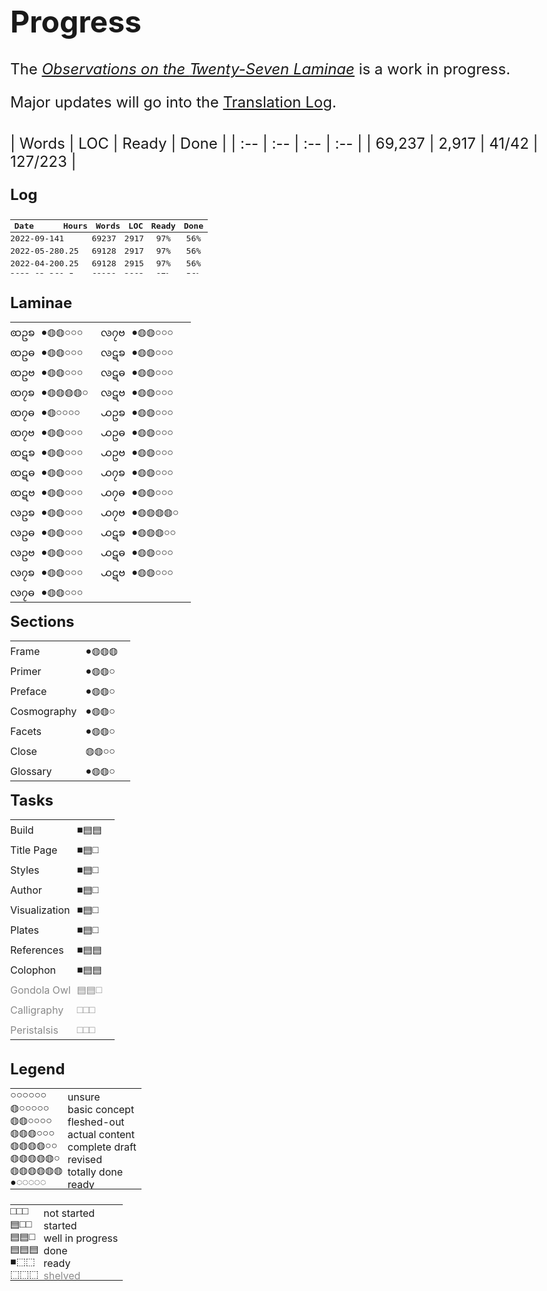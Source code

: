 # Progress

<style>
    @font-face {
      font-family: "DejaVuSerif";
      src: url("./fonts/DejaVuSerif.ttf") format("truetype");
      font-weight: 400;
      font-style: normal;
    }

	html {
		position: static;
	}
	body {
		max-width: 1024px;
		font-size:  24px;
	}
	    @media only screen and (max-width: 479px) {
	    	body {
	    		padding: 12px;
	    	}
	    }

	#about {
		display: none;
	}

	p {
		margin-bottom: 8px;
	}
	.bloop {
		font-family: "DejaVuSerif";
	}
	.later {
		opacity: 0.5;
	}

	table {
	    max-width: 100%;
	}

	.summary table {
		width: 400px;
	}

	.updates {
		max-height: 100px;
	    overflow-y: scroll;
	    margin-top: 12px;
	    margin-bottom: 32px;
	    font-size: smaller;
	    font-family: monospace;
	}
		.updates table td,
		.updates table tr {
			padding: 0;
			height: 20px;
		    line-height: 0;
		}
	    @media only screen and (max-width: 479px) {
			.updates table th:nth-child(5),
			.updates table td:nth-child(5) {
				display: none;
			}
	    }

	.progress-wrap, .legend {
		display: flex;
	    max-width: 100%;
	}
	.progress-wrap {
		margin: 32px 0;
	}
	    @media only screen and (max-width: 1023px) {
	    	.progress-wrap, .legend {
		    	display: block;
	    	}
	    }

	.updates table,
	.progress-wrap table {
		width: 400px;
	}
	    @media only screen and (max-width: 479px) {
			.updates table,
			.progress-wrap table {
				width: calc(100vw - 32px);
			}
			.progress-wrap table:first-child {
				width: 380px;
			}
	    }
		.progress-wrap div + div table {
			width: 250px;
		}
		/* writing CSS for markdown-generated HTML sucks*/
		.progress-wrap div + div + div table {
			width: 275px;
		}
		    @media only screen and (max-width: 479px) {
				.progress-wrap div + div table {
					width: 100% !important;
				}
			}
		table td,
		table tr {
			padding: 0;
			height: 32px;
		    line-height: 0;
		}
		.progress-wrap table td:nth-child(2n+1) {
			padding-right: 10px;
		}
		.progress-wrap table td:nth-child(2n) {
			padding-right: 20px;
		}
		    @media only screen and (max-width: 1023px) {
					table td:last-child {
						padding-right: 0;
					}
		    }
		    @media only screen and (max-width: 479px) {
					.progress-wrap table td {
						padding-right: 5px !important;
					}
					.laminae-wrap table {
						font-size:  20px;
					}
		    }

.legend table {
	margin-bottom: 24px;
}
	.legend table:first-child {
		margin-right: 32px;
	}
	.legend table td:first-child {
		font-family: "DejaVuSerif";
	}
	.legend table td:nth-child(2) {
		position: relative;
	    top: 3px;
	}
	.legend table tr,
	.legend table td {
		padding: 0 8px 0 0;
		height: auto;
	    line-height: unset;
	}
</style>

The <a href="https://thereitwas.com/laminae/"><em style="font-feature-settings: 'dlig' 1, 'swsh' 1;">Observations on the <span style="margin-right: -5px">T</span>wenty-Seven Laminae</em></a> is a work in progress.

Major updates will go into the <a href="https://thereitwas.com/laminae/d-translation-log">Translation Log</a>.

<br />

<div class="summary">
| Words | <span title="lines of code">LOC</span> | Ready | Done |
| :-- | :-- | :-- | :-- |
| 69,237 | 2,917 | 41/42 | 127/223 |

</div>

<div><p><b>Log</b></p></div>

<div class="updates">

|Date      |Hours|Words|<span title="lines of code">LOC</span>|Ready|Done|
| :-- | :-- | :-- | :-- | :-: | :-: |
|2022-09-14|1   |69237|2917|97%|56%|41|127|85|42|
|2022-05-28|0.25|69128|2917|97%|56%|41|127|85|42|
|2022-04-20|0.25|69128|2915|97%|56%|41|127|85|42|
|2022-03-26|0.5 |69129|2902|97%|56%|41|127|85|42|
|2022-03-18|0.75|69132|2902|97%|56%|41|127|85|42|
|2022-02-14|0.25|69129|2885|97%|56%|41|127|85|42|
|2022-01-19|2   |68732|3063|97%|56%|41|127|85|42|
|2022-01-18|0.5 |68474|3058|97%|56%|41|127|85|42|
|2022-01-16|12  |68426|3049|97%|56%|41|127|85|42|
|2022-01-15|8   |66228|3034|85%|53%|36|119|80|39|
|2022-01-14|9   |63268|3031|76%|50%|32|114|75|39|
|2022-01-13|7.5 |60436|3026|73%|50%|31|113|74|39|
|2022-01-12|10  |56276|2987|71%|50%|30|112|73|39|
|2022-01-11|5.5 |53549|2986|66%|49%|28|110|71|39|
|2022-01-10|5.25|53452|2975|66%|48%|28|109|70|39|
|2022-01-09|7.5 |53298|2924|66%|48%|28|109|70|39|
|2022-01-08|3.5 |52016|2923|61%|48%|26|109|70|39|
|2022-01-07|4.25|51844|2912|61%|48%|26|108|69|39|
|2022-01-06|7   |50806|2902|61%|48%|26|108|69|39|
|2022-01-04|5   |50753|2887|59%|47%|25|107|69|38|
|2022-01-03|3.5 |50753|2808|59%|47%|25|107|69|38|
|2022-01-02|1.75|50722|2697|59%|47%|25|107|69|38|
|2022-01-01|1   |50722|2614|59%|47%|25|107|69|38|
|2021-12-30|1   |50722|2600|59%|47%|25|107|69|38|
|2021-12-29|9   |50724|2591|59%|47%|25|107|69|38|
|2021-12-28|5   |50525|2300|59%|47%|25|107|69|38|
|2021-12-27|7.5 |50525|2221|59%|47%|25|107|69|38|
|2021-12-26|4.5 |50525|2012|59%|47%|25|107|69|38|
|2021-12-25|2.5 |50525|1875|59%|47%|25|107|69|38|
|2021-12-17|1.5 |50361|1815|59%|47%|25|107|69|38|
|2021-12-16|1.5 |50218|1810|57%|47%|24|107|69|38|
|2021-12-13|1.5 |50126|1810|57%|47%|24|107|69|38|
|2021-12-09|2.5 |49851|1810|57%|47%|24|106|68|38|
|2021-12-08|0.5 |49831|1731|57%|47%|24|106|68|38|
|2021-12-07|1   |49768|1731|57%|47%|24|106|68|38|
|2021-12-06|1.25|49733|1731|57%|47%|24|106|68|38|
|2021-12-03|3.5 |49325|1720|57%|47%|24|106|68|38|
|2021-12-02|1.75|49209|1703|54%|46%|23|105|67|38|
|2021-12-01|1.75|48735|1703|54%|46%|23|105|67|38|
|2021-11-30|1   |48513|1703|54%|46%|23|105|67|38|
|2021-11-29|1.25|48226|1703|54%|46%|23|105|67|38|
|2021-11-28|0.5 |47808|1703|54%|46%|23|104|66|38|
|2021-11-27|0.25|47606|1703|54%|46%|23|104|66|38|
|2021-11-26|2.25|47248|1703|54%|46%|23|104|66|38|
|2021-11-24|2   |46909|1661|54%|46%|23|104|66|38|
|2021-11-23|1.5 |46535|1661|54%|45%|23|103|66|37|
|2021-11-22|0.75|46308|1662|54%|45%|23|102|65|37|
|2021-11-09|0.5 |46142|1662|54%|45%|23|102|65|37|
|2021-11-08|2   |45900|1656|54%|45%|23|102|65|37|
|2021-11-07|4.25|45795|1655|54%|45%|23|101|65|36|
|2021-11-06|1.75|45151|1629|52%|45%|22|101|65|36|
|2021-11-03|1   |44791|1629|52%|44%|22|100|64|36|
|2021-11-02|0.75|44829|1629|52%|44%|22|100|64|36|
|2021-11-01|0.5 |44736|1629|52%|44%|22|100|64|36|
|2021-10-31|0.5 |44638|1629|52%|44%|22|100|64|36|
|2021-10-29|1   |44622|1628|52%|44%|22|100|64|36|
|2021-10-28|1   |44386|1628|52%|44%|22|99 |63|36|
|2021-10-23|1.25|44234|1628|52%|44%|22|99 |63|36|
|2021-06-02|1   |43990|1594|52%|44%|22|99 |63|36|
|2021-06-01|8   |43990|1559|52%|44%|22|99 |63|36|
|2021-06-01|6   |43176|1465|40%|41%|17|94 |62|32|
|2021-05-31|7.5 |42250|1398|40%|40%|17|90 |58|32|
|2021-05-30|5   |42006|1215|40%|38%|17|87 |58|29|
|2021-05-29|6   |40999|1185|38%|38%|16|86 |57|29|
|2021-05-28|9   |40126|1176|35%|36%|15|82 |53|29|
|2021-05-27|2.5 |39632|1077|33%|35%|14|80 |53|27|
|2021-05-23|1   |39374|1076|33%|35%|14|80 |53|27|
|2021-05-22|1   |39347|1057|33%|35%|14|80 |53|27|
|2021-05-21|1.5 |38909|1058|30%|35%|13|80 |53|27|
|2021-05-20|0.5 |38909|1058|30%|35%|13|80 |53|27|
|2021-05-19|3.25|39318|1058|30%|35%|13|80 |53|27|
|2021-05-18|2   |38420|1058|30%|35%|13|79 |53|26|
|2021-05-13|1.5 |39783|1058|30%|35%|13|79 |53|26|
|2021-05-12|1.25|41226|1056|30%|35%|13|80 |53|27|
|2021-05-11|1   |41202|1054|28%|35%|13|80 |53|27|
|2021-05-08|1   |41297|1049|27%|35%|13|81 |53|28|
|2021-05-07|1.25|41297|1038|27%|35%|13|81 |53|28|
|2021-05-06|1.5 |41108|1038|25%|34%|12|80 |53|27|
|2021-05-05|0.25|41011|1038|23%|34%|11|80 |53|27|
|2021-05-04|1   |40986|1037|23%|34%|11|80 |53|27|
|2021-05-03|0.25|40947|1028|23%|34%|11|80 |53|27|
|2021-05-02|0.75|40947|1018|23%|34%|11|80 |53|27|
|2021-05-01|1.25|40797|1018|23%|34%|11|80 |53|27|
|2021-04-30|0.25|40085|1018|23%|34%|11|78 |53|25|
|2021-04-29|1   |40045|1018|23%|34%|11|78 |53|25|
|2021-04-28|0.5 |39976|1018|23%|33%|11|77 |52|25|
|2021-04-27|0.5 |39886|1018|23%|33%|11|77 |52|25|
|2021-04-26|0.75|39681|1018|23%|33%|11|76 |51|25|
|2021-04-25|0.5 |39485|1018|23%|33%|11|76 |51|25|
|2021-04-24|0.5 |39364|1015|23%|33%|11|76 |51|25|
|2021-04-23|1.25|39298|1015|23%|33%|11|76 |51|25|
|2021-04-22|1.5 |39150|1015|21%|33%|10|76 |51|25|
|2021-04-21|0.75|39128|1005|21%|33%|10|75 |50|25|
|2021-04-20|0.25|38815|1005|21%|32%|10|74 |49|25|
|2021-04-19|0.25|38814|1005|21%|32%|10|74 |49|25|
|2021-04-18|0.25|38520|1005|21%|32%|10|74 |49|25|
|2021-04-13|0.25|38418|1005|21%|32%|10|74 |49|25|
|2021-04-12|0.25|38337|1005|21%|32%|10|74 |49|25|
|2021-04-10|0.25|38265|1005|21%|32%|10|74 |49|25|
|2021-04-09|0.25|38210|1005|21%|32%|10|74 |49|25|
|2021-04-08|0.25|38178|1005|21%|32%|10|74 |49|25|
|2021-04-04|1   |37897|1009|21%|32%|10|74 |49|25|
|2021-04-03|0.5 |37872|1001|21%|32%|10|73 |48|25|
|2021-04-02|0.5 |37693|997 |19%|31%|9 |72 |47|25|
|2021-04-01|0.75|37769|997 |19%|31%|9 |72 |47|25|
|2021-03-30|0.5 |37581|997 |19%|31%|9 |72 |47|25|
|2021-03-29|0.5 |37510|997 |19%|31%|9 |72 |47|25|
|2021-03-19|0.75|37130|997 |19%|31%|9 |72 |47|25|
|2021-03-18|1   |37036|997 |19%|31%|9 |72 |47|25|
|2021-03-17|1.5 |36880|997 |19%|31%|9 |72 |47|25|
|2021-03-16|1   |36497|997 |19%|31%|9 |72 |47|25|
|2021-03-06|0.5 |36497|997 |19%|31%|9 |71 |47|24|
|2021-02-23|0.5 |36497|997 |19%|31%|9 |71 |47|24|
|2021-02-12|1   |36497|974 |19%|31%|9 |71 |47|24|
|2021-02-11|0.5 |36497|941 |   |29%|  |   |47||
|2021-02-10|1   |36497|941 |   |29%|  |   |47||
|2021-02-07|1.5 |36497|941 |   |29%|  |   |47||
|2021-02-05|1   |36494|941 |   |29%|  |   |47||
|2021-02-04|0.75|36504|941 |   |28%|  |   |46||
|2021-02-03|0.5 |36459|941 |   |28%|  |   |46||
|2021-02-02|0.75|36362|941 |   |28%|  |   |46||
|2021-02-01|1   |36819|941 |   |28%|  |   |46||
|2021-01-30|2   |36574|941 |   |28%|  |   |46||
|2021-01-29|0.75|36554|939 |   |28%|  |   |46||
|2021-01-28|1   |36423|939 |   |28%|  |   |46||
|2021-01-27|1   |36117|937 |   |28%|  |   |46||
|2021-01-26|0.75|35925|937 |   |28%|  |   |46||
|2021-01-25|0.5 |35710|937 |   |28%|  |   |46||
|2021-01-23|1   |35627|935 |   |28%|  |   |46||
|2021-01-22|2   |35472|918 |   |28%|  |   |46||
|2021-01-20|0.75|35472|918 |   |27%|  |   |46||
|2021-01-19|0.5 |34963|    |   |27%|  |   |46||
|2021-01-18|1.5 |34409|    |   |27%|  |   |46||
|2021-01-18|0.5 |33713|    |   |27%|  |   |46||
|2021-01-15|0.5 |33713|    |   |27%|  |   |46||
|2021-01-15|0.5 |33527|    |   |27%|  |   |46||
|2021-01-14|0.75|33530|    |   |27%|  |   |46||
|2021-01-13|0.75|33512|    |   |27%|  |   |46||
|2021-01-12|0.5 |33425|    |   |27%|  |   |46||
|2021-01-11|0.5 |33385|    |   |27%|  |   |46||
|2021-01-10|0.75|33151|    |   |27%|  |   |46||
|2021-01-07|1   |33041|    |   |27%|  |   |46||
|2021-01-06|1   |32731|    |   |27%|  |   |45||
|2021-01-05|1   |32231|    |   |27%|  |   |45||
|2020-11-30|1   |31716|    |   |27%|  |   |45||
|2020-11-29|1   |31735|    |   |26%|  |   |44||
|2020-11-28|0.5 |31730|    |   |26%|  |   |44||
|2020-11-25|0.67|31740|    |   |26%|  |   |44||
|2020-11-24|1.25|31775|    |   |26%|  |   |44||
|2020-11-23|0.25|31511|    |   |26%|  |   |44||
|2020-11-22|0.5 |31468|    |   |26%|  |   |44||
|2020-11-21|0.5 |31447|    |   |26%|  |   |44||
|2020-11-20|0.5 |31291|    |   |26%|  |   |44||
|2020-11-19|0.75|31241|    |   |26%|  |   |44||
|2020-11-18|1   |31025|    |   |26%|  |   |44||
|2020-11-15|0.33|30817|    |   |26%|  |   |44||
|2020-11-14|0.25|30649|    |   |26%|  |   |44||
|2020-11-13|1   |30523|    |   |26%|  |   |44||
|2020-11-12|0.5 |30460|    |   |26%|  |   |44||
|2020-11-11|0.5 |30358|    |   |26%|  |   |44||
|2020-11-10|0.5 |30281|    |   |26%|  |   |44||
|2020-11-09|0.75|30304|    |   |26%|  |   |44||
|2020-11-09|0.25|30164|    |   |26%|  |   |44||
|2020-11-03|0.25|29853|    |   |26%|  |   |44||
|2020-11-02|0.25|29887|    |   |26%|  |   |44||
|2020-10-18|0.75|29695|    |   |25%|  |   |43||
|2020-10-13|1   |29339|    |   |25%|  |   |43||
|2020-10-09|0.5 |29085|    |   |25%|  |   |43||
|2020-09-10|0.25|28887|    |   |25%|  |   |43||
|2020-09-08|0.75|28718|    |   |25%|  |   |43||
|2020-09-01|1   |28597|    |   |25%|  |   |43||
|2020-08-18|1   |28216|    |   |25%|  |   |43||
|2020-08-11|0.75|27856|    |   |25%|  |   |43||
|2020-07-31|1   |27857|    |   |25%|  |   |43||
</div>

<div class="progress-wrap">

<div class="laminae-wrap">
<b>Laminae</b>

| | | | |
| :-- | :-- | :-- | :-- |
| <span class="glyph">ꩧဥꧠ</span> | <span class="bloop">●◍◍○○○</span> | <span class="glyph">ꧪ၇ဗ</span> | <span class="bloop">●◍◍○○○</span> |
| <span class="glyph">ꩧဥဓ</span> | <span class="bloop">●◍◍○○○</span> | <span class="glyph">ꧪဋꧠ</span> | <span class="bloop">●◍◍○○○</span> |
| <span class="glyph">ꩧဥဗ</span> | <span class="bloop">●◍◍○○○</span> | <span class="glyph">ꧪဋဓ</span> | <span class="bloop">●◍◍○○○</span> |
| <span class="glyph">ꩧ၇ꧠ</span> | <span class="bloop">●◍◍◍◍○</span> | <span class="glyph">ꧪဋဗ</span> | <span class="bloop">●◍◍○○○</span> |
| <span class="glyph">ꩧ၇ဓ</span> | <span class="bloop">●◍○○○○</span> | <span class="glyph">꧹ဥꧠ</span> | <span class="bloop">●◍◍○○○</span> |
| <span class="glyph">ꩧ၇ဗ</span> | <span class="bloop">●◍◍○○○</span> | <span class="glyph">꧹ဥဓ</span> | <span class="bloop">●◍◍○○○</span> |
| <span class="glyph">ꩧဋꧠ</span> | <span class="bloop">●◍◍○○○</span> | <span class="glyph">꧹ဥဗ</span> | <span class="bloop">●◍◍○○○</span> |
| <span class="glyph">ꩧဋဓ</span> | <span class="bloop">●◍◍○○○</span> | <span class="glyph">꧹၇ꧠ</span> | <span class="bloop">●◍◍○○○</span> |
| <span class="glyph">ꩧဋဗ</span> | <span class="bloop">●◍◍○○○</span> | <span class="glyph">꧹၇ဓ</span> | <span class="bloop">●◍◍○○○</span> |
| <span class="glyph">ꧪဥꧠ</span> | <span class="bloop">●◍◍○○○</span> | <span class="glyph">꧹၇ဗ</span> | <span class="bloop">●◍◍◍◍○</span> |
| <span class="glyph">ꧪဥဓ</span> | <span class="bloop">●◍◍○○○</span> | <span class="glyph">꧹ဋꧠ</span> | <span class="bloop">●◍◍◍○○</span> |
| <span class="glyph">ꧪဥဗ</span> | <span class="bloop">●◍◍○○○</span> | <span class="glyph">꧹ဋဓ</span> | <span class="bloop">●◍◍○○○</span> |
| <span class="glyph">ꧪ၇ꧠ</span> | <span class="bloop">●◍◍○○○</span> | <span class="glyph">꧹ဋဗ</span> | <span class="bloop">●◍◍○○○</span> |
| <span class="glyph">ꧪ၇ဓ</span> | <span class="bloop">●◍◍○○○</span> |

</div>
<div>
<b>Sections</b>

| | |
| :-- | :-- |
| Frame | <span class="bloop">●◍◍◍</span> |
| Primer | <span class="bloop">●◍◍○</span> |
| Preface | <span class="bloop">●◍◍○</span> |
| Cosmography&nbsp; | <span class="bloop">●◍◍○</span> |
| Facets | <span class="bloop">●◍◍○</span> |
| Close | <span class="bloop">◍◍○○</span> |
| Glossary | <span class="bloop">●◍◍○</span> |

</div>
<div>
<b>Tasks</b>

| | |
| :-- | :-- |
| Build | <span class="bloop">■▤▤</span> |
| Title Page | <span class="bloop">■▤□</span> |
| Styles | <span class="bloop">■▤□</span> |
| Author | <span class="bloop">■▤□</span> |
| Visualization | <span class="bloop">■▤□</span> |
| Plates | <span class="bloop">■▤□</span> |
| References | <span class="bloop">■▤▤</span> |
| Colophon | <span class="bloop">■▤▤</span> |
| <span class="later">Gondola Owl</span> | <span class="bloop later">▤▤□</span> |
| <span class="later">Calligraphy</span> | <span class="bloop later">□□□</span> |
| <span class="later">Peristalsis</span> | <span class="bloop later">□□□</span> |

</div>

</div>

<b>Legend</b>

<div class="legend">

| | |
| :-- | :-- |
| ○○○○○○ | unsure |
| ◍○○○○○ | basic concept |
| ◍◍○○○○ | fleshed-out |
| ◍◍◍○○○ | actual content |
| ◍◍◍◍○○ | complete draft |
| ◍◍◍◍◍○ | revised |
| ◍◍◍◍◍◍ | totally done |
| ●◌◌◌◌◌ | ready |

| | |
| :-- | :-- |
| □□□ | not started |
| ▤□□ | started |
| ▤▤□ | well in progress |
| ▤▤▤ | done |
| ■⬚⬚ | ready |
| ⬚⬚⬚ | <span class="later">shelved</span> |

</div>
